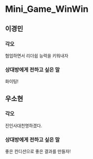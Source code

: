 # Mini_Game_WinWin

## 이경민
### 각오
협업하면서 리더쉽 능력을 키워내자

### 상대방에게 전하고 싶은 말
화이팅!


## 우소현
### 각오 
진인사대천명하겠다.

### 상대방에게 전하고 싶은 말
좋은 컨디션으로 좋은 결과를 만들자!

